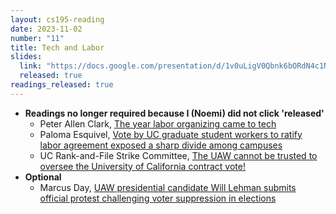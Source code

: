 ```yaml
---
layout: cs195-reading
date: 2023-11-02
number: "11"
title: Tech and Labor
slides:
  link: "https://docs.google.com/presentation/d/1v0uLigV0Qbnk6bORdN4c1Noa74xNer_mt9mUmbW4_Vw/edit#slide=id.p"
  released: true
readings_released: true
---
```


- **Readings no longer required because I (Noemi) did not click 'released'**
  - Peter Allen Clark, [The year labor organizing came to tech](https://www.axios.com/2022/12/12/tech-labor-movement-unions-2022)
  - Paloma Esquivel, [Vote by UC graduate student workers to ratify labor agreement exposed a sharp divide among campuses](https://archive.ph/VFt06#selection-1575.21-1575.100)
  - UC Rank-and-File Strike Committee, [The UAW cannot be trusted to oversee the University of California contract vote!](https://www.wsws.org/en/articles/2022/12/22/oxvw-d22.html)
- **Optional**
  - Marcus Day, [UAW presidential candidate Will Lehman submits official protest challenging voter suppression in elections](https://www.wsws.org/en/articles/2022/12/20/nuen-d20.html)
